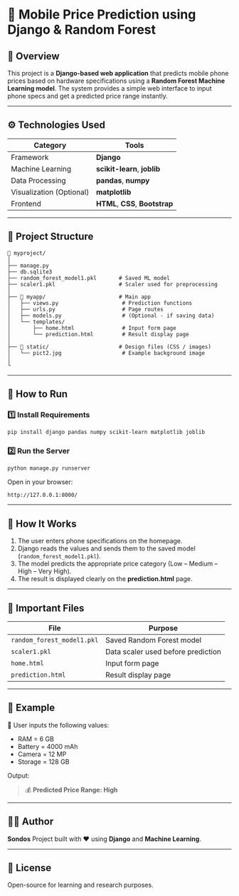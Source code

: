 

# 📱 Mobile Price Prediction using Django & Random Forest

## 🧠 Overview

This project is a **Django-based web application** that predicts mobile phone prices based on hardware specifications using a **Random Forest Machine Learning model**.
The system provides a simple web interface to input phone specs and get a predicted price range instantly.

---

## ⚙️ Technologies Used

| Category                 | Tools                            |
| ------------------------ | -------------------------------- |
| Framework                | **Django**                       |
| Machine Learning         | **scikit-learn**, **joblib**     |
| Data Processing          | **pandas**, **numpy**            |
| Visualization (Optional) | **matplotlib**                   |
| Frontend                 | **HTML**, **CSS**, **Bootstrap** |

---

## 🧩 Project Structure

```
📂 myproject/
│
├── manage.py
├── db.sqlite3
├── random_forest_model1.pkl       # Saved ML model
├── scaler1.pkl                    # Scaler used for preprocessing
│
├── 📁 myapp/                       # Main app
│   ├── views.py                    # Prediction functions
│   ├── urls.py                     # Page routes
│   ├── models.py                   # (Optional - if saving data)
│   └── templates/
│       ├── home.html               # Input form page
│       └── prediction.html         # Result display page
│
├── 📁 static/                      # Design files (CSS / images)
│   └── pict2.jpg                   # Example background image
│
└                    
```

---

## 🚀 How to Run

### 1️⃣ Install Requirements

```bash
pip install django pandas numpy scikit-learn matplotlib joblib
```

### 2️⃣ Run the Server

```bash
python manage.py runserver
```

Open in your browser:

```
http://127.0.0.1:8000/
```

---

## 🧮 How It Works

1. The user enters phone specifications on the homepage.
2. Django reads the values and sends them to the saved model (`random_forest_model1.pkl`).
3. The model predicts the appropriate price category (Low – Medium – High – Very High).
4. The result is displayed clearly on the **prediction.html** page.

---

## 📁 Important Files

| File                       | Purpose                            |
| -------------------------- | ---------------------------------- |
| `random_forest_model1.pkl` | Saved Random Forest model          |
| `scaler1.pkl`              | Data scaler used before prediction |
| `home.html`                | Input form page                    |
| `prediction.html`          | Result display page                |

---

## 🌟 Example

🧩 User inputs the following values:

* RAM = 6 GB
* Battery = 4000 mAh
* Camera = 12 MP
* Storage = 128 GB

Output:

> 💰 **Predicted Price Range: High**

---

## 🧑‍💻 Author

**Sondos**
Project built with ❤️ using **Django** and **Machine Learning**.

---

## 📜 License

Open-source for learning and research purposes.

